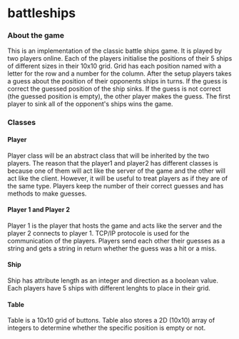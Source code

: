 # battleships

### About the game
This is an implementation of the classic battle ships game. It is played by two players online. Each of the players initialise the positions of their 5 ships of different sizes in their 10x10 grid. Grid has each position named with a letter for the row and a number for the column. After the setup players takes a guess about the position of their opponents ships in turns. If the guess is correct the guessed position of the ship sinks. If the guess is not correct (the guessed position is empty), the other player makes the guess. The first player to sink all of the opponent's ships wins the game.

### Classes

#### Player
Player class will be an abstract class that will be inherited by the two players. The reason that the player1 and player2 has different classes is because one of them will act like the server of the game and the other will act like the client. However, it will be useful to treat players as if they are of the same type. Players keep the number of their correct guesses and has methods to make guesses.

#### Player 1 and Player 2
Player 1 is the player that hosts the game and acts like the server and the player 2 connects to player 1. TCP/IP protocole is used for the communication of the players. Players send each other their guesses as a string and gets a string in return whether the guess was a hit or a miss.

#### Ship
Ship has attribute length as an integer and direction as a boolean value. Each players have 5 ships with different lenghts to place in their grid.

#### Table
Table is a 10x10 grid of buttons. Table also stores a 2D (10x10) array of integers to determine whether the specific position is empty or not.